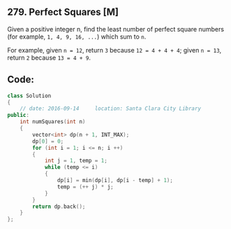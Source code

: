 ## 279. Perfect Squares [M]
Given a positive integer n, find the least number of perfect square numbers (for example, `1, 4, 9, 16, ...`) which sum to `n`.   

For example, given `n = 12`, return `3` because `12 = 4 + 4 + 4`; given `n = 13`, return `2` because `13 = 4 + 9`.

## Code:
```c++
class Solution 
{
    // date: 2016-09-14     location: Santa Clara City Library
public:
    int numSquares(int n) 
    {
        vector<int> dp(n + 1, INT_MAX);
        dp[0] = 0;
        for (int i = 1; i <= n; i ++)
        {
            int j = 1, temp = 1;
            while (temp <= i)
            {
                dp[i] = min(dp[i], dp[i - temp] + 1);
                temp = (++ j) * j;
            }
        }
        return dp.back();
    }
};
```
